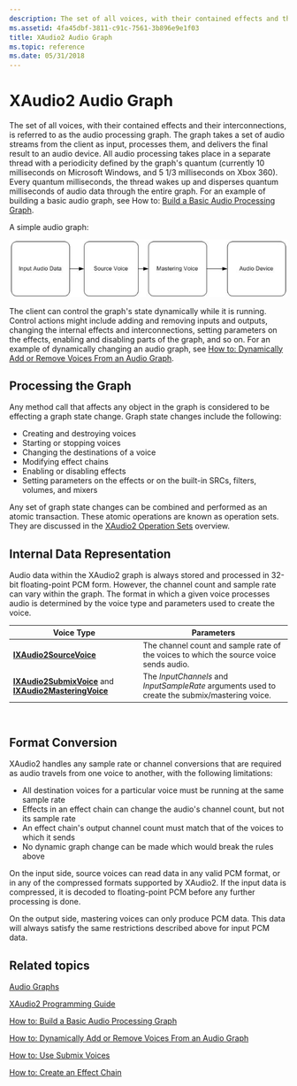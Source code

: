 ```yaml
---
description: The set of all voices, with their contained effects and their interconnections, is referred to as the audio processing graph.
ms.assetid: 4fa45dbf-3811-c91c-7561-3b896e9e1f03
title: XAudio2 Audio Graph
ms.topic: reference
ms.date: 05/31/2018
---
```


# XAudio2 Audio Graph

The set of all voices, with their contained effects and their interconnections, is referred to as the audio processing graph. The graph takes a set of audio streams from the client as input, processes them, and delivers the final result to an audio device. All audio processing takes place in a separate thread with a periodicity defined by the graph's quantum (currently 10 milliseconds on Microsoft Windows, and 5 1/3 milliseconds on Xbox 360). Every quantum milliseconds, the thread wakes up and disperses quantum milliseconds of audio data through the entire graph. For an example of building a basic audio graph, see How to: [Build a Basic Audio Processing Graph](how-to--build-a-basic-audio-processing-graph.md).

A simple audio graph:

![a simple audio graph](images/xaudio2-audio-graph.png)

The client can control the graph's state dynamically while it is running. Control actions might include adding and removing inputs and outputs, changing the internal effects and interconnections, setting parameters on the effects, enabling and disabling parts of the graph, and so on. For an example of dynamically changing an audio graph, see [How to: Dynamically Add or Remove Voices From an Audio Graph](how-to--dynamically-add-or-remove-voices-from-an-audio-graph.md).

## Processing the Graph

Any method call that affects any object in the graph is considered to be effecting a graph state change. Graph state changes include the following:

-   Creating and destroying voices
-   Starting or stopping voices
-   Changing the destinations of a voice
-   Modifying effect chains
-   Enabling or disabling effects
-   Setting parameters on the effects or on the built-in SRCs, filters, volumes, and mixers

Any set of graph state changes can be combined and performed as an atomic transaction. These atomic operations are known as operation sets. They are discussed in the [XAudio2 Operation Sets](xaudio2-operation-sets.md) overview.

## Internal Data Representation

Audio data within the XAudio2 graph is always stored and processed in 32-bit floating-point PCM form. However, the channel count and sample rate can vary within the graph. The format in which a given voice processes audio is determined by the voice type and parameters used to create the voice.



| Voice Type                                                                                                      | Parameters                                                                                     |
|-----------------------------------------------------------------------------------------------------------------|------------------------------------------------------------------------------------------------|
| [**IXAudio2SourceVoice**](/windows/desktop/api/xaudio2/nn-xaudio2-ixaudio2sourcevoice)                                                              | The channel count and sample rate of the voices to which the source voice sends audio.         |
| [**IXAudio2SubmixVoice**](/windows/desktop/api/xaudio2/nn-xaudio2-ixaudio2submixvoice) and [**IXAudio2MasteringVoice**](/windows/desktop/api/xaudio2/nn-xaudio2-ixaudio2masteringvoice) | The *InputChannels* and *InputSampleRate* arguments used to create the submix/mastering voice. |



 

## Format Conversion

XAudio2 handles any sample rate or channel conversions that are required as audio travels from one voice to another, with the following limitations:

-   All destination voices for a particular voice must be running at the same sample rate
-   Effects in an effect chain can change the audio's channel count, but not its sample rate
-   An effect chain's output channel count must match that of the voices to which it sends
-   No dynamic graph change can be made which would break the rules above

On the input side, source voices can read data in any valid PCM format, or in any of the compressed formats supported by XAudio2. If the input data is compressed, it is decoded to floating-point PCM before any further processing is done.

On the output side, mastering voices can only produce PCM data. This data will always satisfy the same restrictions described above for input PCM data.

## Related topics

<dl> <dt>

[Audio Graphs](audio-graphs.md)
</dt> <dt>

[XAudio2 Programming Guide](programming-guide.md)
</dt> <dt>

[How to: Build a Basic Audio Processing Graph](how-to--build-a-basic-audio-processing-graph.md)
</dt> <dt>

[How to: Dynamically Add or Remove Voices From an Audio Graph](how-to--dynamically-add-or-remove-voices-from-an-audio-graph.md)
</dt> <dt>

[How to: Use Submix Voices](how-to--use-submix-voices.md)
</dt> <dt>

[How to: Create an Effect Chain](how-to--create-an-effect-chain.md)
</dt> </dl>

 

 



